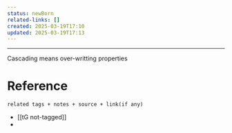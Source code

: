 ```yaml
---
status: newBorn
related-links: []
created: 2025-03-19T17:10
updated: 2025-03-19T17:13
---
```

---
Cascading means over-writting properties


# Reference
`related tags + notes + source + link(if any)`
 
- [[tG not-tagged]]
- 